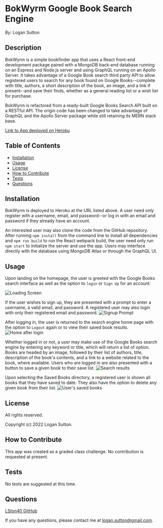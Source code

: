 # BokWyrm Google Book Search Engine

By: Logan Sutton  

## Description  
    
BokWyrm is a simple bookfinder app that uses a React front-end development package paired with a MongoDB back-end database running on an Express and Node.js server and using GraphQL running on an Apollo Server. It takes advantage of a Google Book search third party API to allow registered users to search for any book found on Google Books--complete with title, authors, a short description of the book, an image, and a link if present--and save their finds, whether as a general reading list or a wish list for purchase.

BokWyrm is refactored from a ready-built Google Books Search API built on a RESTful API. The origin code has been changed to take advantage of GraphQL and the Apollo Server package while still retaining its MERN stack base.

[Link to App deployed on Heroku](https://bokwyrm.herokuapp.com/)

## Table of Contents  

- [Installation](#installation)  
- [Usage](#usage)  
- [License](#license)  
- [How to Contribute](#how-to-contribute)  
- [Tests](#tests)  
- [Questions](#questions)  

## Installation  
    
BokWyrm is deployed to Heroku at the URL listed above. A user need only register with a username, email, and password--or log in with an email and password if they already have an account. 

An interested user may also clone the code from the GitHub repository. After running `npm install` from the command line to install all dependencies and `npm run build` to run the React webpack build, the user need only run `npm start` to initialize the server and use the app. Users may interface directly with the database using MongoDB Atlas or through the GraphQL UI.

## Usage  

Upon landing on the homepage, the user is greeted with the Google Books search interface as well as the option to `login` or `Sign Up` for an account:

![Loading Screen](https://user-images.githubusercontent.com/103286445/187581299-0a912af3-79ad-49bd-8f9d-e35bd6d27cfd.png)

If the user wishes to sign up, they are presented with a prompt to enter a username, a valid email, and password. A registered user may also login with only their registered email and password.
![Signup Prompt](https://user-images.githubusercontent.com/103286445/187581381-90b4e95b-6121-4dc5-9717-9220d3eaab10.png)

After logging in, the user is returned to the search engine home page with the option to `Logout` again or to view their saved book results.
![Home after login](https://user-images.githubusercontent.com/103286445/187581438-0a1149eb-6796-4aa8-b748-f6beee42ac79.png)

Whether logged in or not, a user may make use of the Google Books search engine by entering any keyword or title, which will return a list of option. Books are headed by an image, followed by their list of authors, title, description of the book's contents, and a link to a website related to the book, where available.
Users who are logged in are also presented with a button to save a given book to their save list.
![Search results](https://user-images.githubusercontent.com/103286445/187581487-6c91dfe2-1a4a-41f7-b5f8-5de26a6bbc4d.png)

Upon selecting the Saved Books directory, a registered user is shown all books that they have saved to date. They also have the option to delete any given book from their list.
![User's saved books](https://user-images.githubusercontent.com/103286445/187581519-674c722c-9345-44e4-9242-4a870337faf5.png)

## License  
    
All rights reserved.

Copyright (c) 2022 Logan Sutton.  

## How to Contribute  
  
This app was created as a graded class challenge. No contribution is requested at present.  

## Tests  
    
No tests are suggested at this time.  

## Questions  
    
[LSton40 GitHub](https://github.com/LSton40)  

If you have any questions, please contact me at logan.sutton@gmail.com.
